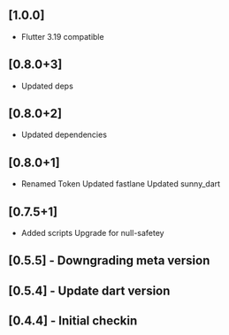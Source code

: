 ## [1.0.0]
* Flutter 3.19 compatible

## [0.8.0+3]
 * Updated deps

## [0.8.0+2]
 * Updated dependencies

## [0.8.0+1]
 * Renamed Token
Updated fastlane
Updated sunny_dart

## [0.7.5+1]
 * Added scripts
Upgrade for null-safetey

## [0.5.5] - Downgrading meta version
## [0.5.4] - Update dart version
## [0.4.4] - Initial checkin
